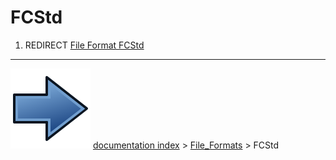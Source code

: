 # FCStd
1.  REDIRECT [File Format FCStd](File_Format_FCStd.md)



---
![](images/Button_right.svg) [documentation index](../README.md) > [File_Formats](Category_File_Formats.md) > FCStd

